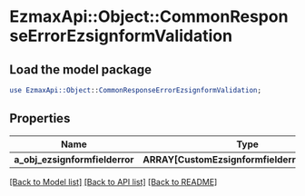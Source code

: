 # EzmaxApi::Object::CommonResponseErrorEzsignformValidation

## Load the model package
```perl
use EzmaxApi::Object::CommonResponseErrorEzsignformValidation;
```

## Properties
Name | Type | Description | Notes
------------ | ------------- | ------------- | -------------
**a_obj_ezsignformfielderror** | **ARRAY[CustomEzsignformfielderrorResponse]** |  | 

[[Back to Model list]](../README.md#documentation-for-models) [[Back to API list]](../README.md#documentation-for-api-endpoints) [[Back to README]](../README.md)


